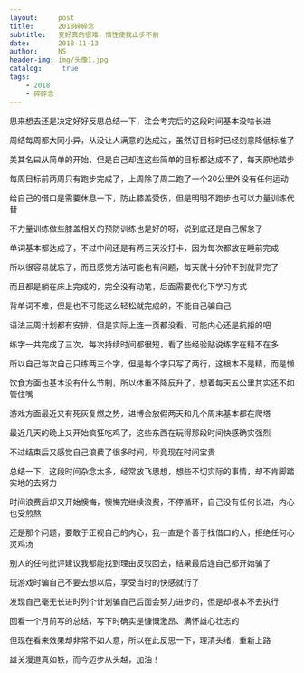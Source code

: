 ```yaml
---
layout:     post
title:      2018碎碎念
subtitle:   变好真的很难，惰性使我止步不前
date:       2018-11-13
author:     NS
header-img: img/头像1.jpg
catalog: 	 true
tags:
    - 2018 
    - 碎碎念
--- 
```

思来想去还是决定好好反思总结一下，注会考完后的这段时间基本没啥长进

周结每周都大同小异，从没让人满意的达成过，虽然订目标时已经刻意降低标准了

美其名曰从简单的开始，但是自己却连这些简单的目标都达成不了，每天原地踏步

每周目标前两周只有跑步完成了，上周除了周二跑了一个20公里外没有任何运动

给自己的借口是需要休息一下，防止膝盖受伤，但是明明不跑步也可以力量训练代替

不力量训练做些膝盖相关的预防训练也是好的呀，说到底还是自己懈怠了

单词基本都达成了，不过中间还是有两三天没打卡，因为每次都放在睡前完成

所以很容易就忘了，而且感觉方法可能也有问题，每天就十分钟不到就背完了

而且都是躺在床上完成的，完全没有动笔，后面需要优化下学习方式

背单词不难，但是也不可能这么轻松就完成的，不能自己骗自己

语法三周计划都有安排，但是实际上连一页都没看，可能内心还是抗拒的吧

练字一共完成了三次，每次持续时间都很短，看了些经验贴说练字在精不在多

所以自己每次自己只练两三个字，但是每个字只写了两行，这根本不是精，而是懒

饮食方面也基本没有什么节制，所以体重不降反升了，想着每天五公里其实还不如管住嘴

游戏方面最近又有死灰复燃之势，进博会放假两天和几个周末基本都在爬塔

最近几天的晚上又开始疯狂吃鸡了，这些东西在玩得那段时间快感确实强烈

不过结束后又感觉自己浪费了很多时间，毕竟现在时间宝贵

总结一下，这段时间杂念太多，经常放飞思想，想些不切实际的事情，却不肯脚踏实地的去努力

时间浪费后却又开始懊悔，懊悔完继续浪费，不停循环，自己没有任何长进，内心也受煎熬

还是那个问题，要敢于正视自己的内心，我一直是个善于找借口的人，拒绝任何心灵鸡汤

别人的任何批评建议我都能找到理由反驳回去，结果最后连自己都开始骗了

玩游戏时骗自己不要去想以后，享受当时的快感就行了

发现自己毫无长进时列个计划骗自己后面会努力进步的，但是却根本不去执行

回看一个月前写的总结，写下时确实是慷慨激昂、满怀雄心壮志的

但现在看来效果却非常不如人意，所以在此反思一下，理清头绪，重新上路

雄关漫道真如铁，而今迈步从头越，加油！


